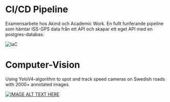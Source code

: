# CI/CD Pipeline 

Examensarbete hos Akind och Academic Work. En fullt funferande pipeline som hämtar ISS-GPS data från ett API och skapar ett eget API med en postgres-databas.

![IaC](https://github.com/aCybernomad/Projekt/assets/148804486/1f5e8914-168d-4e38-8f8b-da7dd6563d9e)

### 

# Computer-Vision
Using YoloV4-algorithm to spot and track speed cameras on Swedish roads with 2000+ annotated images. 

[![IMAGE ALT TEXT HERE](https://i9.ytimg.com/vi_webp/s2JpXa-B5aQ/mqdefault.webp?v=60454f69&sqp=CMDr0bIG&rs=AOn4CLA5xxsIYwTyjVz59gkHi_SOhTMdPA)](https://www.youtube.com/watch?v=s2JpXa-B5aQ)





